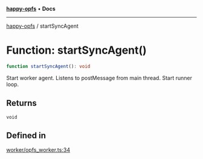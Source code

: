 [**happy-opfs**](../README.md) • **Docs**

***

[happy-opfs](../README.md) / startSyncAgent

# Function: startSyncAgent()

```ts
function startSyncAgent(): void
```

Start worker agent.
Listens to postMessage from main thread.
Start runner loop.

## Returns

`void`

## Defined in

[worker/opfs\_worker.ts:34](https://github.com/JiangJie/happy-opfs/blob/6253d25d45ee43710777316ce4d92b062d8744f7/src/worker/opfs_worker.ts#L34)
